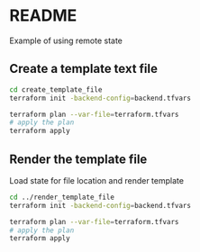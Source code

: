 # README

Example of using remote state  

## Create a template text file

```sh
cd create_template_file
terraform init -backend-config=backend.tfvars   

terraform plan --var-file=terraform.tfvars      
# apply the plan
terraform apply 
```

## Render the template file

Load state for file location and render template

```sh
cd ../render_template_file
terraform init -backend-config=backend.tfvars   

terraform plan --var-file=terraform.tfvars      
# apply the plan
terraform apply 
```

